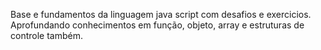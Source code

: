 Base e fundamentos da linguagem java script com desafios e exercicios.
Aprofundando conhecimentos em função, objeto, array e estruturas de controle também.
